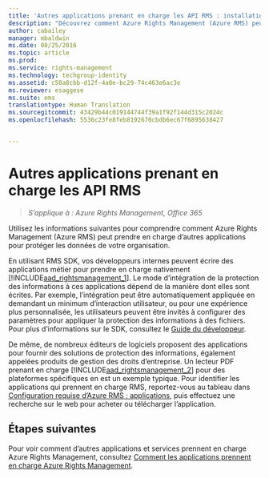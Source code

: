 ```yaml
---
title: 'Autres applications prenant en charge les API RMS : installation et configuration | Azure RMS'
description: "Découvrez comment Azure Rights Management (Azure RMS) peut prendre en charge d’autres applications pour protéger les données de votre organisation."
author: cabailey
manager: mbaldwin
ms.date: 08/25/2016
ms.topic: article
ms.prod: 
ms.service: rights-management
ms.technology: techgroup-identity
ms.assetid: c50a8cbb-d12f-4a0e-bc29-74c463e6ac3e
ms.reviewer: esaggese
ms.suite: ems
translationtype: Human Translation
ms.sourcegitcommit: 43429b44c019144744f39a1f92f144d315c2024c
ms.openlocfilehash: 5536c23fe8feb8192670cbdb6ec67f6895638427


---
```


# Autres applications prenant en charge les API RMS

>*S’applique à : Azure Rights Management, Office 365*

Utilisez les informations suivantes pour comprendre comment Azure Rights Management (Azure RMS) peut prendre en charge d’autres applications pour protéger les données de votre organisation.

En utilisant RMS SDK, vos développeurs internes peuvent écrire des applications métier pour prendre en charge nativement [!INCLUDE[aad_rightsmanagement_1](../includes/aad_rightsmanagement_1_md.md)]. Le mode d’intégration de la protection des informations à ces applications dépend de la manière dont elles sont écrites. Par exemple, l’intégration peut être automatiquement appliquée en demandant un minimum d’interaction utilisateur, ou pour une expérience plus personnalisée, les utilisateurs peuvent être invités à configurer des paramètres pour appliquer la protection des informations à des fichiers. Pour plus d’informations sur le SDK, consultez le [Guide du développeur](../develop/developers-guide.md).

De même, de nombreux éditeurs de logiciels proposent des applications pour fournir des solutions de protection des informations, également appelées produits de gestion des droits d’entreprise. Un lecteur PDF prenant en charge [!INCLUDE[aad_rightsmanagement_2](../includes/aad_rightsmanagement_2_md.md)] pour des plateformes spécifiques en est un exemple typique. Pour identifier les applications qui prennent en charge RMS, reportez-vous au tableau dans [Configuration requise d’Azure RMS : applications](../get-started/requirements-applications.md), puis effectuez une recherche sur le web pour acheter ou télécharger l’application.

## Étapes suivantes

Pour voir comment d’autres applications et services prennent en charge Azure Rights Management, consultez [Comment les applications prennent en charge Azure Rights Management](applications-support.md).


<!--HONumber=Aug16_HO4-->


